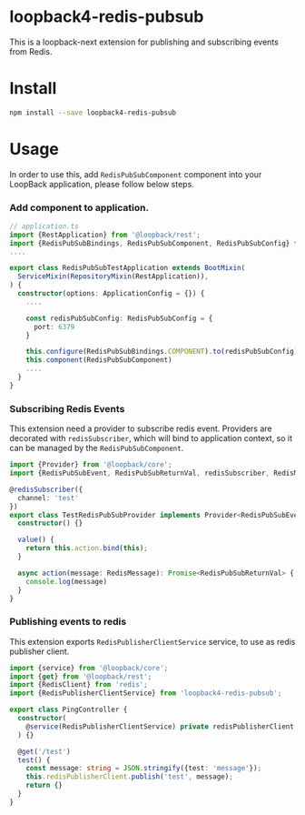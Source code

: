 # loopback4-redis-pubsub
This is a loopback-next extension for publishing and subscribing events from Redis.

# Install
```sh
npm install --save loopback4-redis-pubsub
```

# Usage
In order to use this, add `RedisPubSubComponent` component into your LoopBack application, please follow below steps.

### Add component to application.
```ts
// application.ts
import {RestApplication} from '@loopback/rest';
import {RedisPubSubBindings, RedisPubSubComponent, RedisPubSubConfig} from 'loopback4-redis-pubsub';
....

export class RedisPubSubTestApplication extends BootMixin(
  ServiceMixin(RepositoryMixin(RestApplication)),
) {
  constructor(options: ApplicationConfig = {}) {
    ....

    const redisPubSubConfig: RedisPubSubConfig = {
      port: 6379
    }

    this.configure(RedisPubSubBindings.COMPONENT).to(redisPubSubConfig)
    this.component(RedisPubSubComponent)
    ....
  }
}
```

### Subscribing Redis Events
This extension need a provider to subscribe redis event. Providers are decorated with `redisSubscriber`, which will bind to application context, so it can be managed by the `RedisPubSubComponent`.

```ts
import {Provider} from '@loopback/core';
import {RedisPubSubEvent, RedisPubSubReturnVal, redisSubscriber, RedisMessage} from 'loopback4-redis-pubsub';

@redisSubscriber({
  channel: 'test'
})
export class TestRedisPubSubProvider implements Provider<RedisPubSubEvent> {
  constructor() {}

  value() {
    return this.action.bind(this);
  }

  async action(message: RedisMessage): Promise<RedisPubSubReturnVal> {
    console.log(message)
  }
}
```

### Publishing events to redis
This extension exports `RedisPublisherClientService` service, to use as redis publisher client.
```ts
import {service} from '@loopback/core';
import {get} from '@loopback/rest';
import {RedisClient} from 'redis';
import {RedisPublisherClientService} from 'loopback4-redis-pubsub';

export class PingController {
  constructor(
    @service(RedisPublisherClientService) private redisPublisherClient: RedisClient,
  ) {}

  @get('/test')
  test() {
    const message: string = JSON.stringify({test: 'message'});
    this.redisPublisherClient.publish('test', message);
    return {}
  }
}
```

